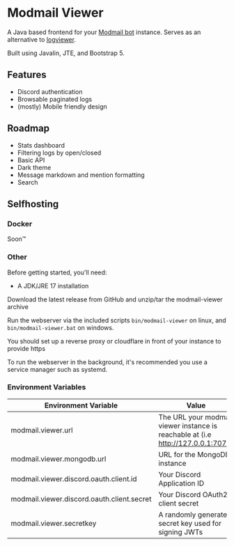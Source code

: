 # Modmail Viewer

A Java based frontend for your [Modmail bot](https://github.com/kyb3r/modmail) instance. Serves as an alternative
to [logviewer](https://github.com/kyb3r/logviewer).

Built using Javalin, JTE, and Bootstrap 5.

## Features

* Discord authentication
* Browsable paginated logs
* (mostly) Mobile friendly design

## Roadmap

* Stats dashboard
* Filtering logs by open/closed
* Basic API
* Dark theme
* Message markdown and mention formatting
* Search

## Selfhosting

### Docker

Soon™

### Other

Before getting started, you'll need:

* A JDK/JRE 17 installation

Download the latest release from GitHub and unzip/tar the modmail-viewer archive

Run the webserver via the included scripts `bin/modmail-viewer` on linux, and `bin/modmail-viewer.bat` on windows.

You should set up a reverse proxy or cloudflare in front of your instance to provide https

To run the webserver in the background, it's recommended you use a service manager such as systemd.

### Environment Variables

| Environment Variable                       | Value                                                                            |
|--------------------------------------------|----------------------------------------------------------------------------------|
| modmail.viewer.url                         | The URL your modmail viewer instance is reachable at (i.e http://127.0.0.1:7070) |
| modmail.viewer.mongodb.url                 | URL for the MongoDB instance                                                     |
| modmail.viewer.discord.oauth.client.id     | Your Discord Application ID                                                      |
| modmail.viewer.discord.oauth.client.secret | Your Discord OAuth2 client secret                                                |
| modmail.viewer.secretkey                   | A randomly generated secret key used for signing JWTs                            |



